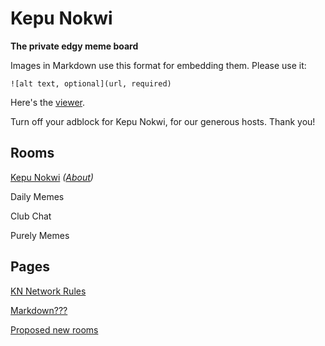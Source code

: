 # Kepu Nokwi
**The private edgy meme board**

Images in Markdown use this format for embedding them. Please use it: 
```
![alt text, optional](url, required)
```

Here's the [viewer](/knmemes/viewer).

Turn off your adblock for Kepu Nokwi, for our generous hosts. Thank you!

## Rooms
[Kepu Nokwi](https://bit.ly/knmemes) *([About](about/rooms/kn.md))*

Daily Memes

Club Chat

Purely Memes

## Pages
[KN Network Rules](about/rules.md)

[Markdown???](about/md.md)

[Proposed new rooms](about/prop_rooms.md)
